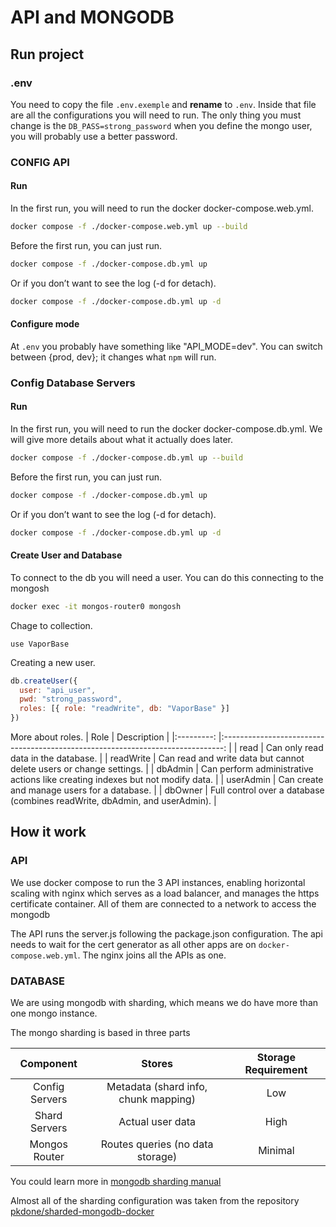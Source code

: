 # API and MONGODB

## Run project

### .env

You need to copy the file `.env.exemple` and **rename** to `.env`.
Inside that file are all the configurations you will need to run.
The only thing you must change is the `DB_PASS=strong_password` when you define the mongo user, you will probably use a better password.

### CONFIG API

#### Run
In the first run, you will need to run the docker docker-compose.web.yml.

```bash
docker compose -f ./docker-compose.web.yml up --build
```

Before the first run, you can just run.

```bash
docker compose -f ./docker-compose.db.yml up
```

Or if you don’t want to see the log (-d for detach).

```bash
docker compose -f ./docker-compose.db.yml up -d
```

#### Configure mode

At `.env` you probably have something like "API_MODE=dev". You can switch between {prod, dev}; it changes what `npm` will run.

### Config Database Servers

#### Run

In the first run, you will need to run the docker docker-compose.db.yml. We will give more details about what it actually does later.

```bash
docker compose -f ./docker-compose.db.yml up --build
```

Before the first run, you can just run.

```bash
docker compose -f ./docker-compose.db.yml up
```

Or if you don’t want to see the log (-d for detach).

```bash
docker compose -f ./docker-compose.db.yml up -d
```
#### Create User and Database

To connect to the db you will need a user. You can do this connecting to the mongosh

```bash
docker exec -it mongos-router0 mongosh
```

Chage to collection.
```shell
use VaporBase
```

Creating a new user.
```js
db.createUser({
  user: "api_user",
  pwd: "strong_password",
  roles: [{ role: "readWrite", db: "VaporBase" }]
})
```
  More about roles.
  |    Role     |                                  Description                                    |
  |:---------:  |:------------------------------------------------------------------------------: |
  | read        | Can only read data in the database.                                             |
  | readWrite   | Can read and write data but cannot delete users or change settings.             |
  | dbAdmin     | Can perform administrative actions like creating indexes but not modify data.   |
  | userAdmin   | Can create and manage users for a database.                                     |
  | dbOwner     | Full control over a database (combines readWrite, dbAdmin, and userAdmin).      |

## How it work

### API

We use docker compose to run the 3 API instances, enabling horizontal scaling with nginx which serves as a load balancer, and manages the https certificate container. All of them are connected to a network to access the mongodb

The API runs the server.js following the package.json configuration. The api needs to wait for the cert generator as all other apps are on `docker-compose.web.yml`. The nginx joins all the APIs as one.

### DATABASE

We are using mongodb with sharding, which means we do have more than one mongo instance.

The mongo sharding is based in three parts

|                        Component                        |                Stores                 | Storage Requirement   |
|:------------------------------------------------------: |:------------------------------------: |:-------------------:  |
| Config Servers  | Metadata (shard info, chunk mapping)  | Low                   |
| Shard Servers   | Actual user data                      | High                  |
| Mongos Router   | Routes queries (no data storage)      | Minimal               |

You could learn more in [mongodb sharding manual](https://www.mongodb.com/docs/manual/sharding/)

Almost all of the sharding configuration was taken from the repository [pkdone/sharded-mongodb-docker](https://github.com/pkdone/sharded-mongodb-docker)